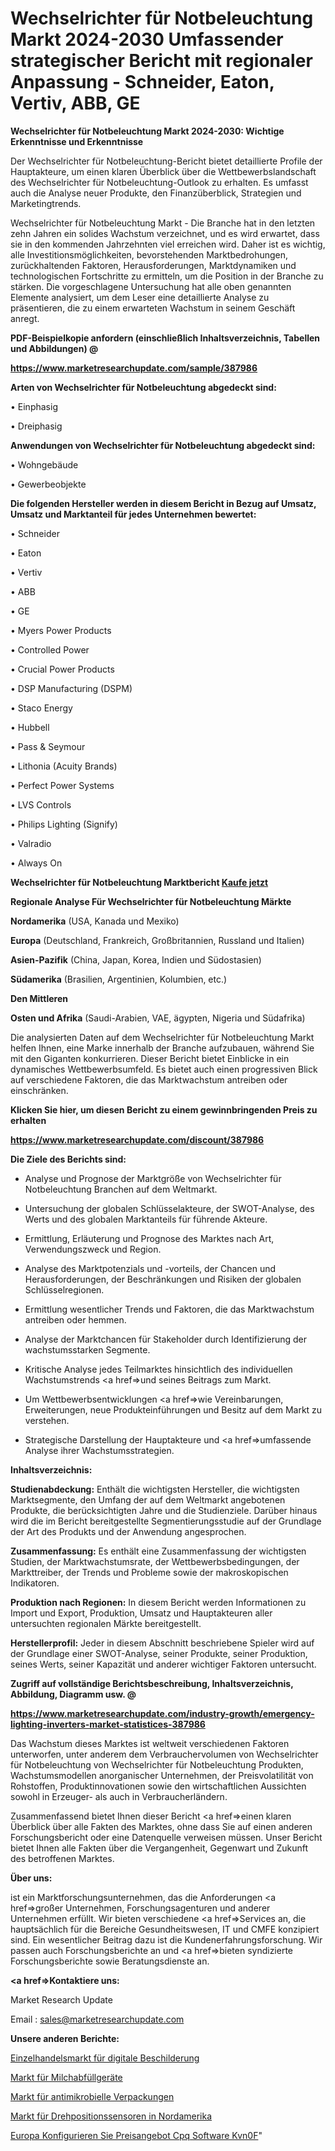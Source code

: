 # Wechselrichter für Notbeleuchtung Markt 2024-2030 Umfassender strategischer Bericht mit regionaler Anpassung - Schneider, Eaton, Vertiv, ABB, GE

<strong>Wechselrichter für Notbeleuchtung Markt 2024-2030: Wichtige Erkenntnisse und Erkenntnisse</strong>

Der Wechselrichter für Notbeleuchtung-Bericht bietet detaillierte Profile der Hauptakteure, um einen klaren Überblick über die Wettbewerbslandschaft des Wechselrichter für Notbeleuchtung-Outlook zu erhalten. Es umfasst auch die Analyse neuer Produkte, den Finanzüberblick, Strategien und Marketingtrends.

Wechselrichter für Notbeleuchtung Markt - Die Branche hat in den letzten zehn Jahren ein solides Wachstum verzeichnet, und es wird erwartet, dass sie in den kommenden Jahrzehnten viel erreichen wird. Daher ist es wichtig, alle Investitionsmöglichkeiten, bevorstehenden Marktbedrohungen, zurückhaltenden Faktoren, Herausforderungen, Marktdynamiken und technologischen Fortschritte zu ermitteln, um die Position in der Branche zu stärken. Die vorgeschlagene Untersuchung hat alle oben genannten Elemente analysiert, um dem Leser eine detaillierte Analyse zu präsentieren, die zu einem erwarteten Wachstum in seinem Geschäft anregt.



<strong><b>PDF-Beispielkopie anfordern (einschließlich Inhaltsverzeichnis, Tabellen und Abbildungen) @ </b></strong>

<strong><a href=https://www.marketresearchupdate.com/sample/387986>

<strong>https://www.marketresearchupdate.com/sample/387986</u></a></strong></strong>



<strong>Arten von Wechselrichter für Notbeleuchtung abgedeckt sind:</strong>

• Einphasig

• Dreiphasig



<strong>Anwendungen von Wechselrichter für Notbeleuchtung abgedeckt sind:</strong>

• Wohngebäude

• Gewerbeobjekte



<strong>Die folgenden Hersteller werden in diesem Bericht in Bezug auf Umsatz, Umsatz und Marktanteil für jedes Unternehmen bewertet:</strong>

• Schneider

• Eaton

• Vertiv

• ABB

• GE

• Myers Power Products

• Controlled Power

• Crucial Power Products

• DSP Manufacturing (DSPM)

• Staco Energy

• Hubbell

• Pass & Seymour

• Lithonia (Acuity Brands)

• Perfect Power Systems

• LVS Controls

• Philips Lighting (Signify)

• Valradio

• Always On



<strong>Wechselrichter für Notbeleuchtung Marktbericht <a href=https://www.marketresearchupdate.com/buynow/387986>Kaufe jetzt</a></strong>



<strong>Regionale Analyse Für Wechselrichter für Notbeleuchtung Märkte</strong>



<strong>Nordamerika</strong> (USA, Kanada und Mexiko)



<strong>Europa</strong> (Deutschland, Frankreich, Großbritannien, Russland und Italien)



<strong>Asien-Pazifik</strong> (China, Japan, Korea, Indien und Südostasien)



<strong>Südamerika</strong> (Brasilien, Argentinien, Kolumbien, etc.)



<strong>Den Mittleren</strong> 

<strong>Osten und Afrika</strong> (Saudi-Arabien, VAE, ägypten, Nigeria und Südafrika)

Die analysierten Daten auf dem Wechselrichter für Notbeleuchtung Markt helfen Ihnen, eine Marke innerhalb der Branche aufzubauen, während Sie mit den Giganten konkurrieren. Dieser Bericht bietet Einblicke in ein dynamisches Wettbewerbsumfeld. Es bietet auch einen progressiven Blick auf verschiedene Faktoren, die das Marktwachstum antreiben oder einschränken.



<strong>Klicken Sie hier, um diesen Bericht zu einem gewinnbringenden Preis zu erhalten
</strong>

<strong><a href=https://www.marketresearchupdate.com/discount/387986>https://www.marketresearchupdate.com/discount/387986</b></u></strong></a>



<strong>Die Ziele des Berichts sind:</strong>

- Analyse und Prognose der Marktgröße von Wechselrichter für Notbeleuchtung Branchen auf dem Weltmarkt.

- Untersuchung der globalen Schlüsselakteure, der SWOT-Analyse, des Werts und des globalen Marktanteils für führende Akteure.

- Ermittlung, Erläuterung und Prognose des Marktes nach Art, Verwendungszweck und Region.

- Analyse des Marktpotenzials und -vorteils, der Chancen und Herausforderungen, der Beschränkungen und Risiken der globalen Schlüsselregionen.

- Ermittlung wesentlicher Trends und Faktoren, die das Marktwachstum antreiben oder hemmen.

- Analyse der Marktchancen für Stakeholder durch Identifizierung der wachstumsstarken Segmente.

- Kritische Analyse jedes Teilmarktes hinsichtlich des individuellen Wachstumstrends <a href=>und</a> seines Beitrags zum Markt.

- Um Wettbewerbsentwicklungen <a href=>wie</a> Vereinbarungen, Erweiterungen, neue Produkteinführungen und Besitz auf dem Markt zu verstehen.

- Strategische Darstellung der Hauptakteure und <a href=>umfas</a>sende Analyse ihrer Wachstumsstrategien.



<strong>Inhaltsverzeichnis:</strong>



<strong>Studienabdeckung:</strong> Enthält die wichtigsten Hersteller, die wichtigsten Marktsegmente, den Umfang der auf dem Weltmarkt angebotenen Produkte, die berücksichtigten Jahre und die Studienziele. Darüber hinaus wird die im Bericht bereitgestellte Segmentierungsstudie auf der Grundlage der Art des Produkts und der Anwendung angesprochen.



<strong>Zusammenfassung:</strong> Es enthält eine Zusammenfassung der wichtigsten Studien, der Marktwachstumsrate, der Wettbewerbsbedingungen, der Markttreiber, der Trends und Probleme sowie der makroskopischen Indikatoren.



<strong>Produktion nach Regionen:</strong> In diesem Bericht werden Informationen zu Import und Export, Produktion, Umsatz und Hauptakteuren aller untersuchten regionalen Märkte bereitgestellt.



<strong>Herstellerprofil:</strong> Jeder in diesem Abschnitt beschriebene Spieler wird auf der Grundlage einer SWOT-Analyse, seiner Produkte, seiner Produktion, seines Werts, seiner Kapazität und anderer wichtiger Faktoren untersucht.



<strong><b>Zugriff auf vollständige Berichtsbeschreibung, Inhaltsverzeichnis, Abbildung, Diagramm usw. @ </b></strong>

<strong><a href=https://www.marketresearchupdate.com/industry-growth/emergency-lighting-inverters-market-statistices-387986>https://www.marketresearchupdate.com/industry-growth/emergency-lighting-inverters-market-statistices-387986</a></strong>

Das Wachstum dieses Marktes ist weltweit verschiedenen Faktoren unterworfen, unter anderem dem Verbrauchervolumen von Wechselrichter für Notbeleuchtung von Wechselrichter für Notbeleuchtung Produkten, Wachstumsmodellen anorganischer Unternehmen, der Preisvolatilität von Rohstoffen, Produktinnovationen sowie den wirtschaftlichen Aussichten sowohl in Erzeuger- als auch in Verbraucherländern.

Zusammenfassend bietet Ihnen dieser Bericht <a href=>einen</a> klaren Überblick über alle Fakten des Marktes, ohne dass Sie auf einen anderen Forschungsbericht oder eine Datenquelle verweisen müssen. Unser Bericht bietet Ihnen alle Fakten über die Vergangenheit, Gegenwart und Zukunft des betroffenen Marktes.



<strong>Über uns:</strong>

 ist ein Marktforschungsunternehmen, das die Anforderungen <a href=>großer</a> Unternehmen, Forschungsagenturen und anderer Unternehmen erfüllt. Wir bieten verschiedene <a href=>Services</a> an, die hauptsächlich für die Bereiche Gesundheitswesen, IT und CMFE konzipiert sind. Ein wesentlicher Beitrag dazu ist die Kundenerfahrungsforschung. Wir passen auch Forschungsberichte an und <a href=>bieten</a> syndizierte Forschungsberichte sowie Beratungsdienste an.



<strong><a href=>Kontaktiere uns:</a></strong>

Market Research Update

Email : sales@marketresearchupdate.com



<strong>Unsere anderen Berichte:</strong>

<a href=https://www.linkedin.com/pulse/retail-digital-signage-market-202-what-factors>Einzelhandelsmarkt für digitale Beschilderung</a>

<a href=https://www.linkedin.com/pulse/dairy-filling-equipment-market-size-emerging>Markt für Milchabfüllgeräte</a>

<a href=https://www.linkedin.com/pulse/antimicrobial-packaging-market-size-share-outlook-growth>Markt für antimikrobielle Verpackungen</a>

<a href=https://www.linkedin.com/pulse/north-america-rotary-position-sensors-market-1f>Markt für Drehpositionssensoren in Nordamerika</a>

<a href=https://www.linkedin.com/pulse/europe-configure-price-quote-cpq-software-kvn0f/>Europa Konfigurieren Sie Preisangebot Cpq Software Kvn0F</a>"
